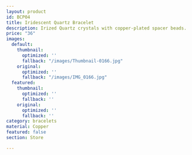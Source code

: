 ```yaml
---
layout: product
id: BCP04
title: Iridescent Quartz Bracelet
description: Irized Quartz crystals with copper-plated spacer beads.
price: "36"
images:
  default:
    thumbnail:
      optimized: ''
      fallback: "/images/Thumbnail-0166.jpg"
    original:
      optimized: ''
      fallback: "/images/IMG_0166.jpg"
  featured:
    thumbnail:
      optimized: ''
      fallback: ''
    original:
      optimized: ''
      fallback: ''
category: bracelets
material: Copper
featured: false
section: Store

---
```

